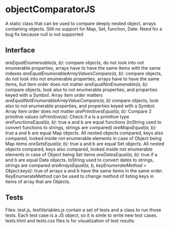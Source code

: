 # objectComparatorJS
A static class that can be used to compare deeply nested object, arrays containing objects. Still no support for Map, Set, function, Date. Need for a bug fix because null is not supported
## Interface
*areEqualEnumereable(a, b):* compare objects, do not look into not enumerable properties, arrays have to have the same items with the same indexes
*areEqualEnumerableArrayValuesCompare(a, b):* compare objects, do not look into not enumerable properties, arrays have to have the same items, but item order does not matter
*areEqualNotEnumerable(a, b):* compare objects, look also to not enumerable properties, and properties keyed with a Symbol. Array item order matters
*areEqualNotEnumerableArrayValueCompare(a, b)* compare objects, look also to not enumerable properties, and properties keyed with a Symbol. Array item order does not matter
*arePrimitivesEqual(a, b):* Compare 2 primitive values
*isPrimitive(a)*: Check if a is a primitive type
*areFunctionsEqual(a, b):* true a and b are equal functions (toString used to convert functions to strings, strings are compared)
*areMapsEqual(a, b):* true a and b are equal Map objects. All nested objects compared, keys also compared, looked inside not enumerable elements in case of Object being Map items
*areSetsEqual(a, b):* true a and b are equal Set objects. All nested objects compared, keys also compared, looked inside not enumerable elements in case of Object being Set items
*areDatesEqual(a, b):* true if a and b are equal Date objects. toString used to convert dates to strings, strings are compared
*areArraysEqual(a, b, keyEnumerateMethod = Object.keys):* true of arrays a and b have the same items in the same order. KeyEnumerateMethod can be used to change method of listing keys in items of array that are Objects.



## Tests
Files: test.js, testVariables.js contain a set of tests and a class to run those tests. Each test case is a JS object, so it is simle to write new test cases.
tests.html and tests.css files is for visualization of test results.


